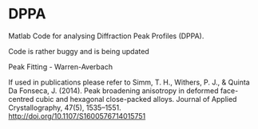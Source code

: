 # DPPA
Matlab Code for analysing Diffraction Peak Profiles (DPPA).

Code is rather buggy and is being updated

Peak Fitting - 
Warren-Averbach

If used in publications please refer to Simm, T. H., Withers, P. J., & Quinta Da Fonseca, J. (2014). Peak broadening anisotropy in deformed face-centred cubic and hexagonal close-packed alloys. Journal of Applied Crystallography, 47(5), 1535–1551. http://doi.org/10.1107/S1600576714015751

